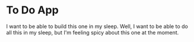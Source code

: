 # To Do App

I want to be able to build this one in my sleep. Well, I want to be able to do all this in my sleep, but I'm feeling spicy about this one at the moment.